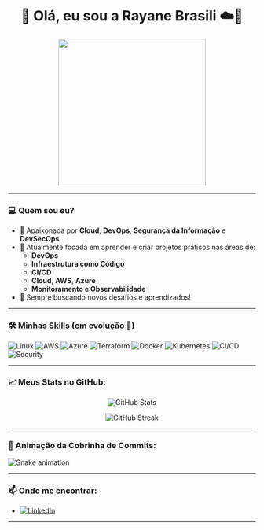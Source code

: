 <h1 align="center">👋 Olá, eu sou a Rayane Brasili ☁️🔐</h1>

<p align="center">
  <img src="https://media.giphy.com/media/L8K62iTDkzGX6/giphy.gif" width="300" />
</p>

---

### 💻 Quem sou eu?

- 🔎 Apaixonada por **Cloud**, **DevOps**, **Segurança da Informação** e **DevSecOps**
- 🎯 Atualmente focada em aprender e criar projetos práticos nas áreas de:
  - **DevOps**
  - **Infraestrutura como Código**
  - **CI/CD**
  - **Cloud**, **AWS**, **Azure**
  - **Monitoramento e Observabilidade**
- 🚀 Sempre buscando novos desafios e aprendizados!

---

### 🛠️ Minhas Skills (em evolução 🚀)

![Linux](https://img.shields.io/badge/Linux-80%25-green)
![AWS](https://img.shields.io/badge/AWS-70%25-yellowgreen)
![Azure](https://img.shields.io/badge/Azure-60%25-yellow)
![Terraform](https://img.shields.io/badge/Terraform-75%25-lightgrey)
![Docker](https://img.shields.io/badge/Docker-70%25-blue)
![Kubernetes](https://img.shields.io/badge/Kubernetes-60%25-blueviolet)
![CI/CD](https://img.shields.io/badge/CI/CD-65%25-orange)
![Security](https://img.shields.io/badge/Security-70%25-red)

---

### 📈 Meus Stats no GitHub:

<p align="center">
  <img src="https://github-readme-stats.vercel.app/api?username=rayane-brasili&show_icons=true&theme=radical" alt="GitHub Stats"/>
</p>

<p align="center">
  <img src="https://github-readme-streak-stats.herokuapp.com/?user=rayane-brasili&theme=radical" alt="GitHub Streak"/>
</p>

---

### 🐍 Animação da Cobrinha de Commits:

![Snake animation](https://github.com/rayane-brasili/rayane-brasili/blob/output/github-contribution-grid-snake.svg)

---

### 📫 Onde me encontrar:

- [![LinkedIn](https://img.shields.io/badge/LinkedIn-0077B5?style=flat&logo=linkedin&logoColor=white)](https://www.linkedin.com/in/seu-linkedin-aqui)
---


